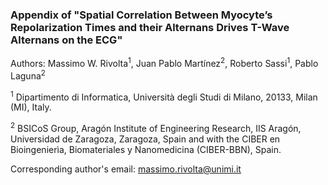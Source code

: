 ### Appendix of "Spatial Correlation Between Myocyte’s Repolarization Times and their Alternans Drives T-Wave Alternans on the ECG"

Authors: Massimo W. Rivolta<sup>1</sup>, Juan Pablo Martínez<sup>2</sup>, Roberto Sassi<sup>1</sup>, Pablo Laguna<sup>2</sup>

<sup>1</sup> Dipartimento di Informatica, Università degli Studi di Milano, 20133, Milan (MI), Italy. 

<sup>2</sup> BSICoS Group, Aragón Institute of Engineering Research, IIS Aragón, Universidad de Zaragoza, Zaragoza, Spain and with the CIBER en Bioingenierìa, Biomateriales y Nanomedicina (CIBER-BBN), Spain.

Corresponding author's email: massimo.rivolta@unimi.it